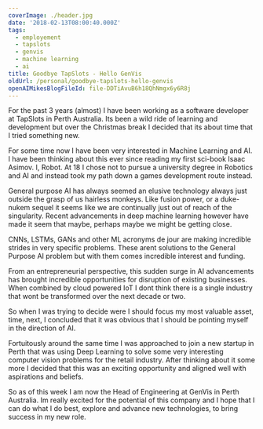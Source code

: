 ```yaml
---
coverImage: ./header.jpg
date: '2018-02-13T08:00:40.000Z'
tags:
  - employement
  - tapslots
  - genvis
  - machine learning
  - ai
title: Goodbye TapSlots - Hello GenVis
oldUrl: /personal/goodbye-tapslots-hello-genvis
openAIMikesBlogFileId: file-DDTiAvuB6h18QhNmgx6y6R8j
---
```


For the past 3 years (almost) I have been working as a software developer at TapSlots in Perth Australia. Its been a wild ride of learning and development but over the Christmas break I decided that its about time that I tried something new.

<!-- more -->

For some time now I have been very interested in Machine Learning and AI. I have been thinking about this ever since reading my first sci-book Isaac Asimov. I, Robot. At 18 I chose not to pursue a university degree in Robotics and AI and instead took my path down a games development route instead.

General purpose AI has always seemed an elusive technology always just outside the grasp of us hairless monkeys. Like fusion power, or a duke-nukem sequel it seems like we are continually just out of reach of the singularity. Recent advancements in deep machine learning however have made it seem that maybe, perhaps maybe we might be getting close.

CNNs, LSTMs, GANs and other ML acronyms de jour are making incredible strides in very specific problems. These arent solutions to the General Purpose AI problem but with them comes incredible interest and funding.

From an entrepreneurial perspective, this sudden surge in AI advancements has brought incredible opportunities for disruption of existing businesses. When combined by cloud powered IoT I dont think there is a single industry that wont be transformed over the next decade or two.

So when I was trying to decide were I should focus my most valuable asset, time, next, I concluded that it was obvious that I should be pointing myself in the direction of AI.

Fortuitously around the same time I was approached to join a new startup in Perth that was using Deep Learning to solve some very interesting computer vision problems for the retail industry. After thinking about it some more I decided that this was an exciting opportunity and aligned well with aspirations and beliefs.

So as of this week I am now the Head of Engineering at GenVis in Perth Australia. Im really excited for the potential of this company and I hope that I can do what I do best, explore and advance new technologies, to bring success in my new role.
